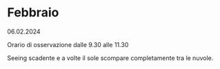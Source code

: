 # Febbraio

06.02.2024

Orario di osservazione dalle 9.30 alle 11.30

Seeing scadente e a volte il sole scompare completamente tra le nuvole.

